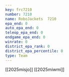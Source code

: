 ```yaml
---
key: frc7210
number: 7210
name: RoboJackets  7210
epa_end: 0
auto_epa_end: 0
teleop_epa_end: 0
endgame_epa_end: 0
winrate: 0
district_epa_rank: 0
district_epa_percentile: 0
type: Team
---
```

[[2025misjo]]
[[2025miwmi]]
